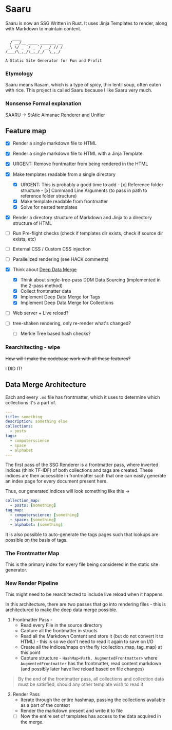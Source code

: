 # Saaru

Saaru is now an SSG Written in Rust. It uses Jinja Templates to render, along with Markdown to maintain content.

```
   ____
  / __/__ ____ _______ __
 _\ \/ _ `/ _ `/ __/ // /
/___/\_,_/\_,_/_/  \_,_/

A Static Site Generator for Fun and Profit
```

### Etymology

Saaru means Rasam, which is a type of spicy, thin lentil soup, often eaten with rice. This project is called Saaru because I like Saaru very much.

### Nonsense Formal explanation

SAARU -> StAtic Almanac Renderer and Unifier

## Feature map

- [x] Render a single markdown file to HTML
- [x] Render a single markdown file to HTML with a Jinja Template
- [x] URGENT: Remove frontmatter from being rendered in the HTML
- [x] Make templates readable from a single directory
  - [x] URGENT: This is probably a good time to add - [x] Reference folder structure - [x] Command Line Arguments (to pass in path to reference folder structure)
  - [x] Make template readable from frontmatter
  - [x] Solve for nested templates
- [x] Render a directory structure of Markdown and Jinja to a directory structure of HTML
- [ ] Run Pre-flight checks (check if templates dir exists, check if source dir exists, etc)
- [ ] External CSS / Custom CSS injection
- [ ] Parallelized rendering (see HACK comments)

- [x] Think about [Deep Data Merge](https://www.11ty.dev/docs/data/)

  - [x] Think about single-tree-pass DDM Data Sourcing (implemented in the 2-pass method)
  - [x] Collect frontmatter data
  - [x] Implement Deep Data Merge for Tags
  - [x] Implement Deep Data Merge for Collections

- [ ] Web server + Live reload?
- [ ] tree-shaken rendering, only re-render what's changed?
  - [ ] Merkle Tree based hash checks?

### Rearchitecting - wipe

~~How will I make the codebase work with all these features?~~

I DID IT!

## Data Merge Architecture

Each and every `.md` file has frontmatter, which it uses to determine which collections it's a part of.

```yaml
---
title: something
description: something else
collections:
  - posts
tags:
  - computerscience
  - space
  - alphabet
---
```

The first pass of the SSG Renderer is a frontmatter pass, where inverted indices (think TF-IDF) of both collections and tags are created. These indices are then accessible in frontmatter such that one can easily generate an index page for every document present here.

Thus, our generated indices will look something like this ->

```yaml
collection_map:
  - posts: [something]
tag_map:
  - computerscience: [something]
  - space: [something]
  - alphabet: [something]
```

It is also possible to auto-generate the tags pages such that lookups are possible on the basis of tags.

### The Frontmatter Map

This is the primary index for every file being considered in the static site generator.

### New Render Pipeline

This might need to be rearchitected to include live reload when it happens.

In this architecture, there are two passes that go into rendering files - this is architectured to make the deep data merge possible.

1. Frontmatter Pass -
   - Read every File in the source directory
   - Capture all the frontmatter in structs
   - Read all the Markdown Content and store it (but do not convert it to HTML) - this is so we don't need to read it again to save on I/O
   - Create all the indices/maps on the fly (collection_map, tag_map) at this point
   - Capture structure - `HashMap<Path, AugmentedFrontmatter>` where `AugmentedFrontmatter` has the frontmatter, read content markdown (and possibly later have live reload based on file changes)

> By the end of the frontmatter pass, all collections and collection data must be satisfied, should any other template wish to read it

2. Render Pass
   - Iterate through the entire hashmap, passing the collections available as a part of the context
   - Render the markdown present and write it to file
   - [ ] Now the entire set of templates has access to the data acquired in the merge.
